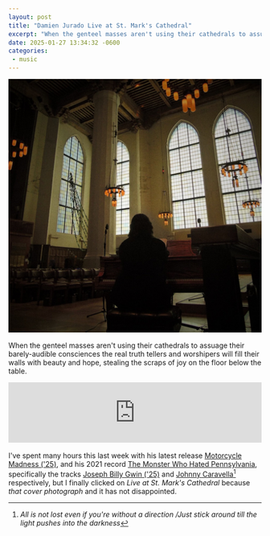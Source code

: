 ```yaml
---
layout: post
title: "Damien Jurado Live at St. Mark's Cathedral"
excerpt: "When the genteel masses aren't using their cathedrals to assuage their barely-audible consciences the real truth tellers and worshipers will fill their walls with beauty and hope"
date: 2025-01-27 13:34:32 -0600
categories: 
 - music
---
```


![](/assets/2025/01/a3211453877_10.jpg)

When the genteel masses aren't using their cathedrals to assuage their barely-audible consciences the real truth tellers and worshipers will fill their walls with beauty and hope, stealing the scraps of joy on the floor below the table.

<iframe style="border: 0; width: 100%; height: 120px;" src="https://bandcamp.com/EmbeddedPlayer/album=1219472084/size=large/bgcol=ffffff/linkcol=0687f5/tracklist=false/artwork=small/transparent=true/" seamless><a href="https://damienjurado.bandcamp.com/album/live-at-st-marks-cathedral-seattle-wa-august-7th-2024">Live at St. Mark's Cathedral, Seattle, WA, August 7th 2024 by Damien Jurado</a></iframe>

I've spent many hours this last week with his latest release [Motorcycle Madness ('25)](https://damienjurado.bandcamp.com/album/motorcycle-madness-25), and his 2021 record [The Monster Who Hated Pennsylvania](https://damienjurado.bandcamp.com/album/the-monster-who-hated-pennsylvania-3), specifically the tracks [Joseph Billy Gwin ('25)](https://damienjurado.bandcamp.com/track/joseph-billy-gwin-25) and [Johnny Caravella](https://damienjurado.bandcamp.com/track/johnny-caravella)[^1] respectively, but I finally clicked on _Live at St. Mark's Cathedral_ because _that cover photograph_ and it has not disappointed.

[^1]: _All is not lost even if you're without a direction /Just stick around till the light pushes into the darkness_
